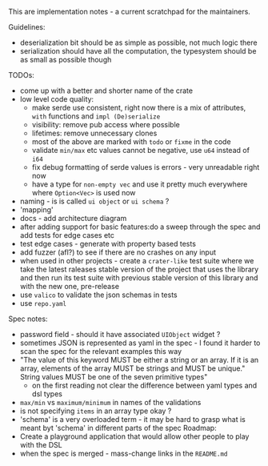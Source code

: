 This are implementation notes - a current scratchpad for the maintainers.

Guidelines: 
* deserialization bit should be as simple as possible, not much logic there
* serialization should have all the computation, the typesystem should be as small as possible though

TODOs:
* come up with a better and shorter name of the crate
* low level code quality: 
  * make serde use consistent, right now there is a mix of attributes, `with` functions and `impl (De)serialize`
  * visibility: remove pub access where possible
  * lifetimes: remove unnecessary clones
  * most of the above are marked with `todo` or `fixme` in the code
  * validate `min/max` etc values cannot be negative, use `u64` instead of `i64`
  * fix debug formatting of serde values is errors - very unreadable right now
  * have a type for `non-empty vec` and use it pretty much everywhere where `Option<Vec>` is used now
* naming - is is called `ui object` or `ui schema` ?
* 'mapping'
* docs - add architecture diagram
* after adding support for basic features:do a sweep through the spec and add tests for edge cases etc
* test edge cases - generate with property based tests
* add fuzzer (afl?) to see if there are no crashes on any input
* when used in other projects - create a `crater-like` test suite where we take the latest raleases stable version of the project that uses the library and then run its test suite with previous stable version of this library and with the new one, pre-release
* use `valico` to validate the json schemas in tests
* use `repo.yaml`


Spec notes:
* password field - should it have associated `UIObject` widget ?
* sometimes JSON is represented as yaml in the spec - I found it harder to scan the spec for the relevant examples this way
* "The value of this keyword MUST be either a string or an array. If it is an array, elements of the array MUST be strings and MUST be unique." 
   String values MUST be one of the seven primitive types"
   - on the first reading not clear the difference between yaml types and dsl types
* `max/min` vs `maximum/minimum` in names of the validations
* is not specifying `items` in an array type okay ?
* 'schema' is a very overloaded term - it may be hard to grasp what is meant byt 'schema' in different parts of the spec
Roadmap:
* Create a playground application that would allow other people to play with the DSL
* when the spec is merged - mass-change links in the `README.md`
